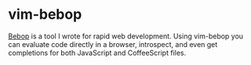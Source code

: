 vim-bebop
=========

[Bebop](https://github.com/zeekay/bebop) is a tool I wrote for rapid web development. Using vim-bebop you can evaluate code directly in a browser, introspect, and even get completions for both JavaScript and CoffeeScript files.
